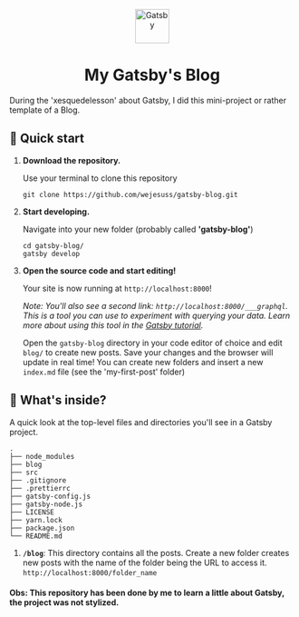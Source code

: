 <p align="center">
  <a href="https://www.gatsbyjs.org">
    <img alt="Gatsby" src="https://www.gatsbyjs.org/monogram.svg" width="60" />
  </a>
</p>
<h1 align="center">
  My Gatsby's Blog
</h1>

During the 'xesquedelesson' about Gatsby, I did this mini-project or rather template of a Blog.


## 🚀 Quick start

1.  **Download the repository.**

    Use your terminal to clone this repository

    ```shell
    git clone https://github.com/wejesuss/gatsby-blog.git
    ```

1.  **Start developing.**

    Navigate into your new folder (probably called **'gatsby-blog'**)

    ```shell
    cd gatsby-blog/
    gatsby develop
    ```

1.  **Open the source code and start editing!**

    Your site is now running at `http://localhost:8000`!

    _Note: You'll also see a second link: _`http://localhost:8000/___graphql`_. This is a tool you can use to experiment with querying your data. Learn more about using this tool in the [Gatsby tutorial](https://www.gatsbyjs.org/tutorial/part-five/#introducing-graphiql)._

    Open the `gatsby-blog` directory in your code editor of choice and edit `blog/` to create new posts. Save your changes and the browser will update in real time! You can create new folders and insert a new `index.md` file (see the 'my-first-post' folder)

## 🧐 What's inside?

A quick look at the top-level files and directories you'll see in a Gatsby project.

    .
    ├── node_modules
    ├── blog
    ├── src
    ├── .gitignore
    ├── .prettierrc
    ├── gatsby-config.js
    ├── gatsby-node.js
    ├── LICENSE
    ├── yarn.lock
    ├── package.json
    └── README.md 

1.  **`/blog`**: This directory contains all the posts. Create a new folder creates new posts with the name of the folder being the URL to access it. `http://localhost:8000/folder_name`

#### Obs: This repository has been done by me to learn a little about Gatsby, the project was not stylized.